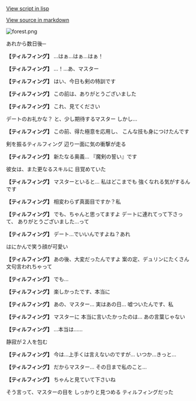 [View script in lisp](../scripts/10141401.txt)

[View source in markdown](10141401.md)

![forest.png](../images/backgrounds/forest.png)

あれから数日後─

**【ティルフィング】**
…はぁ…はぁ…はぁ！

**【ティルフィング】**
…！…あ、マスター

**【ティルフィング】**
はい、今日も剣の特訓です

**【ティルフィング】**
この前は、ありがとうございました

**【ティルフィング】**
これ、見てください

デートのお礼かな？
と、少し期待するマスター
しかし…

**【ティルフィング】**
この前、得た極意を応用し、
こんな技も身につけたんです

剣を振るティルフィング
辺り一面に気の衝撃が走る

**【ティルフィング】**
新たなる奥義…
『魔剣の誓い』です

彼女は、また更なるスキルに
目覚めていた

**【ティルフィング】**
マスターといると…
私はどこまでも
強くなれる気がするんです

**【ティルフィング】**
相変わらず真面目ですか？私

**【ティルフィング】**
でも、ちゃんと思ってますよ
デートに連れてって下さって、
ありがとうございました…って

**【ティルフィング】**
デート…でいいんですよね？あれ

はにかんで笑う顔が可愛い

**【ティルフィング】**
あの後、大変だったんですよ
案の定、デュリンにたくさん
文句言われちゃって

**【ティルフィング】**
でも…

**【ティルフィング】**
楽しかったです、本当に

**【ティルフィング】**
あの、マスター…
実はあの日…
嘘ついたんです、私

**【ティルフィング】**
マスターに
本当に言いたかったのは…
あの言葉じゃない

**【ティルフィング】**
…本当は……

静寂が２人を包む

**【ティルフィング】**
今は…上手くは言えないのですが…
いつか…きっと…

**【ティルフィング】**
だからマスター…
その日まで私のこと…

**【ティルフィング】**
ちゃんと見ていて下さいね

そう言って、マスターの目を
しっかりと見つめる
ティルフィングだった